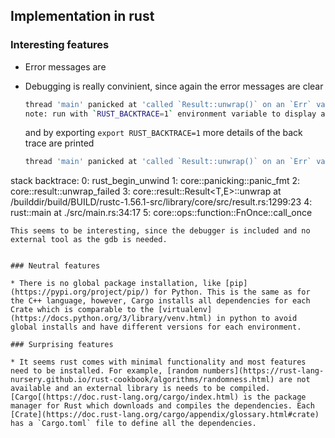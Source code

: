 ## Implementation in rust

### Interesting features

* Error messages are 

* Debugging is really convinient, since again the error messages are clear 
  ```bash
  thread 'main' panicked at 'called `Result::unwrap()` on an `Err` value: ParseIntError { kind: PosOverflow }', src/main.rs:34:39
  note: run with `RUST_BACKTRACE=1` environment variable to display a backtrace
  ```
  and by exporting `export RUST_BACKTRACE=1` more details of the back trace are printed
  ```bash
  thread 'main' panicked at 'called `Result::unwrap()` on an `Err` value: ParseIntError { kind: PosOverflow }', src/main.rs:34:39
stack backtrace:
   0: rust_begin_unwind
   1: core::panicking::panic_fmt
   2: core::result::unwrap_failed
   3: core::result::Result<T,E>::unwrap
             at /builddir/build/BUILD/rustc-1.56.1-src/library/core/src/result.rs:1299:23
   4: rust::main
             at ./src/main.rs:34:17
   5: core::ops::function::FnOnce::call_once
   ``` 
   This seems to be interesting, since the debugger is included and no external tool as the gdb is needed.


### Neutral features

* There is no global package installation, like [pip](https://pypi.org/project/pip/) for Python. This is the same as for the C++ language, however, Cargo installs all dependencies for each Crate which is comparable to the [virtualenv](https://docs.python.org/3/library/venv.html) in python to avoid global installs and have different versions for each environment. 

### Surprising features

* It seems rust comes with minimal functionality and most features need to be installed. For example, [random numbers](https://rust-lang-nursery.github.io/rust-cookbook/algorithms/randomness.html) are not available and an external library is needs to be compiled. [Cargo[(https://doc.rust-lang.org/cargo/index.html) is the package manager for Rust which downloads and compiles the dependencies. Each [Crate](https://doc.rust-lang.org/cargo/appendix/glossary.html#crate)  has a `Cargo.toml` file to define all the dependencies. 
